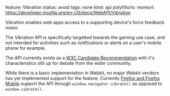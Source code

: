 feature: Vibration
status: avoid
tags: none
kind: api
polyfillurls:
moreurl: https://developer.mozilla.org/en-US/docs/WebAPI/Vibration

Vibration enables web apps access to a supporting device's force feedback motor.

The Vibration API is specifically targetted towards the gaming use case, and not intended for activities such as notifications or alerts on a user's mobile phone for example.

The API currently exists as a [W3C Candidate Recommendation](http://www.w3.org/TR/vibration/) with it's characteristics still up for debate from the wider community.

While there is a basic implementation in Webkit, no major Webkit vendors has yet implemented support for the feature. Currently [Firefox and Firefox Mobile](https://developer.mozilla.org/en-US/docs/WebAPI/Vibration) support the API through `window.navigator.vibrate()` as opposed to `window.vibrate()`.
